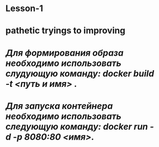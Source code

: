 # Lesson-1
# pathetic tryings to improving
# ***Для формирования образа необходимо использовать слудующую команду: _docker build -t <путь и имя>_ .***
# ***Для запуска контейнера необходимо использовать следующую команду: _docker run -d -p 8080:80 <имя>_.*** 
